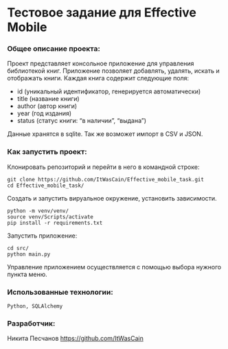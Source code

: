# Тестовое задание для Effective Mobile

### Общее описание проекта:
Проект представляет консольное приложение для управления библиотекой книг.
Приложение позволяет добавлять, удалять, искать и отображать книги. Каждая книга содержит следующие поля:
 - id (уникальный идентификатор, генерируется автоматически)
 - title (название книги)
 - author (автор книги)
 - year (год издания)
 - status (статус книги: “в наличии”, “выдана”)
 
Данные хранятся в sqlite. Так же возможет импорт в CSV и JSON.

### Как запустить проект:

Клонировать репозиторий и перейти в него в командной строке:

```
git clone https://github.com/ItWasCain/Effective_mobile_task.git
cd Effective_mobile_task/
```

Создать и запустить вируальное окружение, установить зависимости.

```
python -m venv/venv/
source venv/Scripts/activate
pip install -r requirements.txt
```

Запустить приложение:

```
cd src/
python main.py
```

Управление приложением осуществляется с помощью выбора нужного пункта меню.

### Использованные технологии:

    Python, SQLAlchemy


### Разработчик:
Никита Песчанов https://github.com/ItWasCain

